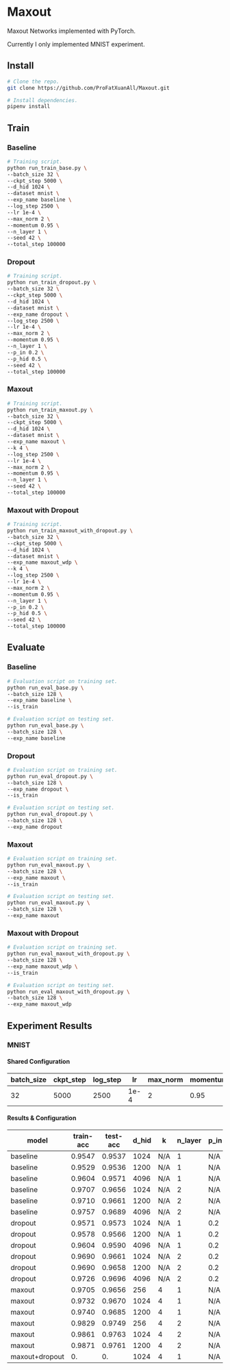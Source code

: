 # Maxout

Maxout Networks implemented with PyTorch.

Currently I only implemented MNIST experiment.

## Install

```sh
# Clone the repo.
git clone https://github.com/ProFatXuanAll/Maxout.git

# Install dependencies.
pipenv install
```

## Train

### Baseline

```sh
# Training script.
python run_train_base.py \
--batch_size 32 \
--ckpt_step 5000 \
--d_hid 1024 \
--dataset mnist \
--exp_name baseline \
--log_step 2500 \
--lr 1e-4 \
--max_norm 2 \
--momentum 0.95 \
--n_layer 1 \
--seed 42 \
--total_step 100000
```

### Dropout

```sh
# Training script.
python run_train_dropout.py \
--batch_size 32 \
--ckpt_step 5000 \
--d_hid 1024 \
--dataset mnist \
--exp_name dropout \
--log_step 2500 \
--lr 1e-4 \
--max_norm 2 \
--momentum 0.95 \
--n_layer 1 \
--p_in 0.2 \
--p_hid 0.5 \
--seed 42 \
--total_step 100000
```

### Maxout

```sh
# Training script.
python run_train_maxout.py \
--batch_size 32 \
--ckpt_step 5000 \
--d_hid 1024 \
--dataset mnist \
--exp_name maxout \
--k 4 \
--log_step 2500 \
--lr 1e-4 \
--max_norm 2 \
--momentum 0.95 \
--n_layer 1 \
--seed 42 \
--total_step 100000
```

### Maxout with Dropout

```sh
# Training script.
python run_train_maxout_with_dropout.py \
--batch_size 32 \
--ckpt_step 5000 \
--d_hid 1024 \
--dataset mnist \
--exp_name maxout_wdp \
--k 4 \
--log_step 2500 \
--lr 1e-4 \
--max_norm 2 \
--momentum 0.95 \
--n_layer 1 \
--p_in 0.2 \
--p_hid 0.5 \
--seed 42 \
--total_step 100000
```

## Evaluate

### Baseline

```sh
# Evaluation script on training set.
python run_eval_base.py \
--batch_size 128 \
--exp_name baseline \
--is_train

# Evaluation script on testing set.
python run_eval_base.py \
--batch_size 128 \
--exp_name baseline
```

### Dropout

```sh
# Evaluation script on training set.
python run_eval_dropout.py \
--batch_size 128 \
--exp_name dropout \
--is_train

# Evaluation script on testing set.
python run_eval_dropout.py \
--batch_size 128 \
--exp_name dropout
```

### Maxout

```sh
# Evaluation script on training set.
python run_eval_maxout.py \
--batch_size 128 \
--exp_name maxout \
--is_train

# Evaluation script on testing set.
python run_eval_maxout.py \
--batch_size 128 \
--exp_name maxout
```

### Maxout with Dropout

```sh
# Evaluation script on training set.
python run_eval_maxout_with_dropout.py \
--batch_size 128 \
--exp_name maxout_wdp \
--is_train

# Evaluation script on testing set.
python run_eval_maxout_with_dropout.py \
--batch_size 128 \
--exp_name maxout_wdp
```

## Experiment Results

### MNIST

#### Shared Configuration

|batch_size|ckpt_step|log_step|lr|max_norm|momentum|seed|total_step|
|-|-|-|-|-|-|-|-|
|32|5000|2500|1e-4|2|0.95|42|100000|

#### Results & Configuration

|model|train-acc|test-acc|d_hid|k|n_layer|p_in|p_hid|
|-|-|-|-|-|-|-|-|
|baseline|0.9547|0.9537|1024|N/A|1|N/A|N/A|
|baseline|0.9529|0.9536|1200|N/A|1|N/A|N/A|
|baseline|0.9604|0.9571|4096|N/A|1|N/A|N/A|
|baseline|0.9707|0.9656|1024|N/A|2|N/A|N/A|
|baseline|0.9710|0.9661|1200|N/A|2|N/A|N/A|
|baseline|0.9757|0.9689|4096|N/A|2|N/A|N/A|
|dropout|0.9571|0.9573|1024|N/A|1|0.2|0.5|
|dropout|0.9578|0.9566|1200|N/A|1|0.2|0.5|
|dropout|0.9604|0.9590|4096|N/A|1|0.2|0.5|
|dropout|0.9690|0.9661|1024|N/A|2|0.2|0.5|
|dropout|0.9690|0.9658|1200|N/A|2|0.2|0.5|
|dropout|0.9726|0.9696|4096|N/A|2|0.2|0.5|
|maxout|0.9705|0.9656|256|4|1|N/A|N/A|
|maxout|0.9732|0.9670|1024|4|1|N/A|N/A|
|maxout|0.9740|0.9685|1200|4|1|N/A|N/A|
|maxout|0.9829|0.9749|256|4|2|N/A|N/A|
|maxout|0.9861|0.9763|1024|4|2|N/A|N/A|
|maxout|0.9871|0.9761|1200|4|2|N/A|N/A|
|maxout+dropout|0.|0.|1024|4|1|N/A|N/A|
